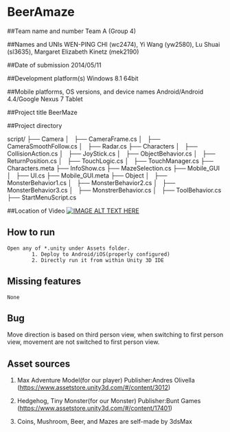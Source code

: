 BeerAmaze
=========

##Team name and number
Team A (Group 4)

##Names and UNIs 
WEN-PING CHI (wc2474), Yi Wang (yw2580), Lu Shuai (sl3635), Margaret Elizabeth Kinetz (mek2190)

##Date of submission
2014/05/11

##Development platform(s)
Windows 8.1 64bit

##Mobile platforms, OS versions, and device names 
Android/Android 4.4/Google Nexus 7 Tablet

##Project title
BeerMaze
   
##Project directory

script/
├── Camera
│   ├── CameraFrame.cs
│   ├── CameraSmoothFollow.cs
│   ├── Radar.cs
├── Characters
│   ├── CollisionAction.cs
│   ├── JoyStick.cs
│   ├── ObjectBehavior.cs
│   ├── ReturnPosition.cs
│   ├── TouchLogic.cs
│   ├── TouchManager.cs
├── Characters.meta
├── InfoShow.cs
├── MazeSelection.cs
├── Mobile_GUI
│   ├── UI.cs
├── Mobile_GUI.meta
├── Object
│   ├── MonsterBehavior1.cs
│   ├── MonsterBehavior2.cs
│   ├── MonsterBehavior3.cs
│   ├── MonstrerBehavior.cs
│   ├── ToolBehavior.cs
├── StartMenuScript.cs

##Location of Video
[![IMAGE ALT TEXT HERE](http://img.youtube.com/vi/fsbnJo9RVcw/0.jpg)](https://www.youtube.com/watch?v=fsbnJo9RVcw)

## How to run
	Open any of *.unity under Assets folder.
			1. Deploy to Android/iOS(properly configured)
			2. Directly run it from within Unity 3D IDE
	
## Missing features
	None


## Bug
Move direction is based on third person view, when switching to first person view, movement are not switched to first person view.


## Asset sources
1. Max Adventure Model(for our player)
   Publisher:Andres Olivella
   (https://www.assetstore.unity3d.com/#/content/3012)
       
2. Hedgehog, Tiny Monster(for our Monster)
   Publisher:Bunt Games
   (https://www.assetstore.unity3d.com/#/content/17401)

3. Coins, Mushroom, Beer, and Mazes are self-made by 3dsMax
